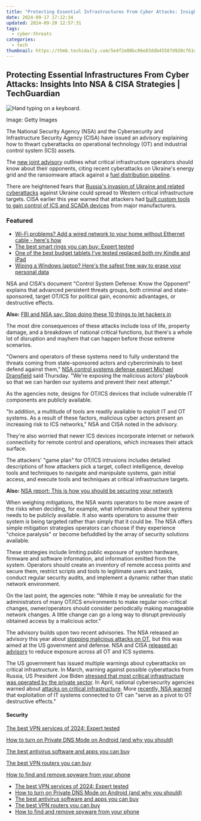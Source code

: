 ```yaml
---
title: "Protecting Essential Infrastructures From Cyber Attacks: Insights Into NSA & CISA Strategies | TechGuardian"
date: 2024-09-17 17:12:34
updated: 2024-09-20 12:57:31
tags:
  - cyber-threats
categories:
  - tech
thumbnail: https://thmb.techidaily.com/5e4f2e08bc06e83ddb45587d928cf61d9245bd50e484b6c6cc6059c7ac856aae.jpg
---
```


## Protecting Essential Infrastructures From Cyber Attacks: Insights Into NSA & CISA Strategies | TechGuardian

![Hand typing on a keyboard.](https://www.zdnet.com/a/img/resize/c718e42c19d2fe0e34ab50c9d4a256f15212af84/2022/02/16/dcea0eae-86e4-40d6-92c7-1f25e2d9ee0d/getty-hacker-hands-on-a-keyboard.jpg?auto=webp&width=1280)

Image: Getty Images

The National Security Agency (NSA) and the Cybersecurity and Infrastructure Security Agency (CISA) have issued an advisory explaining how to thwart cyberattacks on operational technology (OT) and industrial control system (ICS) assets. 

The [new joint advisory](https://media.defense.gov/2022/Sep/22/2003083007/-1/-1/0/CSA%5FICS%5FKnow%5Fthe%5FOpponent%5F.PDF) outlines what critical infrastructure operators should know about their opponents, citing recent cyberattacks on Ukraine's energy grid and the ransomware attack against a [fuel distribution pipeline](https://www.zdnet.com/article/white-house-says-person-behind-colonial-pipeline-ransomware-attack-nabbed-during-russian-raid/). 

There are heightened fears that [Russia's invasion of Ukraine and related cyberattacks](https://www.zdnet.com/article/microsoft-russia-has-launched-hundreds-of-cyberattacks-against-ukraine/) against Ukraine could spread to Western critical infrastructure targets. CISA earlier this year warned that attackers had [built custom tools to gain control of ICS and SCADA devices](https://www.zdnet.com/article/us-warning-hackers-have-built-tools-to-attack-these-key-industrial-control-systems/) from major manufacturers. 

### Featured

* [Wi-Fi problems? Add a wired network to your home without Ethernet cable - here's how](https://www.zdnet.com/article/wi-fi-problems-how-to-add-a-wired-network-to-your-home-without-ethernet-cable/)
* [The best smart rings you can buy: Expert tested](https://www.zdnet.com/article/best-smart-ring/)
* [One of the best budget tablets I've tested replaced both my Kindle and iPad](https://www.zdnet.com/article/one-of-the-best-budget-tablets-ive-tested-replaced-bot-my-kindle-and-ipad/)
* [Wiping a Windows laptop? Here's the safest free way to erase your personal data](https://www.zdnet.com/article/wiping-a-windows-laptop-heres-the-safest-free-way-to-erase-your-personal-data/)

NSA and CISA's document "Control System Defense: Know the Opponent" explains that advanced persistent threats groups, both criminal and state-sponsored, target OT/ICS for political gain, economic advantages, or destructive effects. 

**Also:** [FBI and NSA say: Stop doing these 10 things to let hackers in](https://www.zdnet.com/article/fbi-and-nsa-say-stop-doing-these-10-things-that-let-the-hackers-in/)

The most dire consequences of these attacks include loss of life, property damage, and a breakdown of national critical functions, but there's a whole lot of disruption and mayhem that can happen before those extreme scenarios. 

"Owners and operators of these systems need to fully understand the threats coming from state-sponsored actors and cybercriminals to best defend against them," [NSA control systems defense expert Michael Dransfield](https://www.nsa.gov/Press-Room/Press-Releases-Statements/Press-Release-View/Article/3167259/nsa-cisa-how-cyber-actors-compromise-otics-and-how-to-defend-against-it/) said Thursday. "We're exposing the malicious actors' playbook so that we can harden our systems and prevent their next attempt."

As the agencies note, designs for OT/ICS devices that include vulnerable IT components are publicly available. 

"In addition, a multitude of tools are readily available to exploit IT and OT systems. As a result of these factors, malicious cyber actors present an increasing risk to ICS networks," NSA and CISA noted in the advisory. 

They're also worried that newer ICS devices incorporate internet or network connectivity for remote control and operations, which increases their attack surface. 

The attackers' "game plan" for OT/ICS intrusions includes detailed descriptions of how attackers pick a target, collect intelligence, develop tools and techniques to navigate and manipulate systems, gain initial access, and execute tools and techniques at critical infrastructure targets.

**Also:** [NSA report: This is how you should be securing your network](https://www.zdnet.com/article/nsa-report-this-is-how-you-should-be-securing-your-network/)

When weighing mitigations, the NSA wants operators to be more aware of the risks when deciding, for example, what information about their systems needs to be publicly available. It also wants operators to assume their system _is_ being targeted rather than simply that it could be. The NSA offers simple mitigation strategies operators can choose if they experience "choice paralysis" or become befuddled by the array of security solutions available.

These strategies include limiting public exposure of system hardware, firmware and software information, and information emitted from the system. Operators should create an inventory of remote access points and secure them, restrict scripts and tools to legitimate users and tasks, conduct regular security audits, and implement a dynamic rather than static network environment. 

On the last point, the agencies note: "While it may be unrealistic for the administrators of many OT/ICS environments to make regular non-critical changes, owner/operators should consider periodically making manageable network changes. A little change can go a long way to disrupt previously obtained access by a malicious actor."

The advisory builds upon two recent advisories. The NSA released an advisory this year about [stopping malicious attacks on OT](https://media.defense.gov/2021/Apr/29/2002630479/-1/-1/0/CSA%5FSTOP-MCA-AGAINST-OT%5FUOO13672321.PDF), but this was aimed at the US government and defense. NSA and CISA [released an advisory](https://media.defense.gov/2020/Jul/23/2002462846/-1/-1/1/OT%5FADVISORY-DUAL-OFFICIAL-20200722.PDF) to reduce exposure across all OT and ICS systems.

The US government has issued multiple warnings about cyberattacks on critical infrastructure. In March, warning against possible cyberattacks from Russia, US President Joe Biden [stressed that most critical infrastructure was operated by the private sector](https://www.zdnet.com/article/biden-warns-organizations-to-harden-defences-against-russian-cyber-attacks/). In April, national cybersecurity agencies warned about [attacks on critical infrastructure](https://www.zdnet.com/article/five-eyes-advisory-warns-more-malicious-russian-cyber-activity-incoming/). More [recently, NSA warned](https://media.defense.gov/2021/Apr/29/2002630479/-1/-1/1/CSA%5FSTOP-MCA-AGAINST-OT%5FUOO13672321.PDF) that exploitation of IT systems connected to OT can "serve as a pivot to OT destructive effects." 

#### Security

[The best VPN services of 2024: Expert tested](https://www.zdnet.com/article/best-vpn/ "The best VPN services of 2024: Expert tested")

[How to turn on Private DNS Mode on Android (and why you should)](https://www.zdnet.com/article/how-to-turn-on-private-dns-mode-on-android-and-why-you-should/ "How to turn on Private DNS Mode on Android (and why you should)")

[The best antivirus software and apps you can buy](https://www.zdnet.com/article/best-antivirus/ "The best antivirus software and apps you can buy")

[The best VPN routers you can buy](https://www.zdnet.com/article/best-vpn-router/ "The best VPN routers you can buy")

[How to find and remove spyware from your phone](https://www.zdnet.com/article/how-to-find-and-remove-spyware-from-your-phone/ "How to find and remove spyware from your phone")

* [The best VPN services of 2024: Expert tested](https://www.zdnet.com/article/best-vpn/ "The best VPN services of 2024: Expert tested")
* [How to turn on Private DNS Mode on Android (and why you should)](https://www.zdnet.com/article/how-to-turn-on-private-dns-mode-on-android-and-why-you-should/ "How to turn on Private DNS Mode on Android (and why you should)")
* [The best antivirus software and apps you can buy](https://www.zdnet.com/article/best-antivirus/ "The best antivirus software and apps you can buy")
* [The best VPN routers you can buy](https://www.zdnet.com/article/best-vpn-router/ "The best VPN routers you can buy")
* [How to find and remove spyware from your phone](https://www.zdnet.com/article/how-to-find-and-remove-spyware-from-your-phone/ "How to find and remove spyware from your phone")

<ins class="adsbygoogle"
     style="display:block"
     data-ad-format="autorelaxed"
     data-ad-client="ca-pub-7571918770474297"
     data-ad-slot="1223367746"></ins>



<ins class="adsbygoogle"
     style="display:block"
     data-ad-client="ca-pub-7571918770474297"
     data-ad-slot="8358498916"
     data-ad-format="auto"
     data-full-width-responsive="true"></ins>
